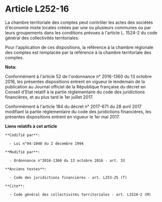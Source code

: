 # Article L252-16

La chambre territoriale des comptes peut contrôler les actes  des sociétés d'économie mixte locales créées par une ou
plusieurs communes ou par leurs groupements dans les conditions prévues à l'article L. 1524-2 du code général des
collectivités territoriales. 

Pour l'application de ces dispositions, la référence à la chambre régionale des comptes est remplacée par la référence à la
chambre territoriale des comptes.

**Nota:**

Conformément à l'article 52 de l'ordonnance n° 2016-1360 du 13 octobre 2016, les présentes dispositions entrent en vigueur le
lendemain de la publication au Journal officiel de la République française du décret en Conseil d'Etat relatif à la partie
réglementaire du code des juridictions financières, et au plus tard le 1er juillet 2017.

Conformément à l'article 184 du décret n° 2017-671 du 28 avril 2017 modifiant la partie réglementaire du code des
juridictions financières, les présentes dispositions entrent en vigueur le 1er mai 2017.

**Liens relatifs à cet article**

	**Codifié par**:

	  - Loi n°94-1040 du 2 décembre 1994

	**Modifié par**:

	  - Ordonnance n°2016-1360 du 13 octobre 2016 - art. 33

	**Anciens textes**:

	  - Code des juridictions financières - art. L253-25 (T)

	**Cite**:

	  - Code général des collectivités territoriales - art. L1524-2 (M)
